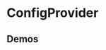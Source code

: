 # ConfigProvider

## Demos

<code src="./demos/demo1.tsx" ></code>

<code src="./demos/demo2.tsx" ></code>
